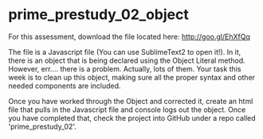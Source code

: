 # prime_prestudy_02_object

For this assessment, download the file located here: http://goo.gl/EhXfQq

The file is a Javascript file (You can use SublimeText2 to open it!). In it, there is an object that is being declared using the Object Literal method. However, err.... there is a problem. Actually, lots of them. Your task this week is to clean up this object, making sure all the proper syntax and other needed components are included. 

Once you have worked through the Object and corrected it, create an html file that pulls in the Javascript file and console logs out the object. Once you have completed that, check the project into GitHub under a repo called 'prime_prestudy_02'.

